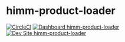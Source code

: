 # himm-product-loader

[![CircleCI](https://circleci.com/gh/michalsen/himm-product-loader.svg?style=shield)](https://circleci.com/gh/michalsen/himm-product-loader)
[![Dashboard himm-product-loader](https://img.shields.io/badge/dashboard-himm_product_loader-yellow.svg)](https://dashboard.pantheon.io/sites/545a9c27-3c8c-447f-9cfd-11269ff6604e#dev/code)
[![Dev Site himm-product-loader](https://img.shields.io/badge/site-himm_product_loader-blue.svg)](http://dev-himm-product-loader.pantheonsite.io/)